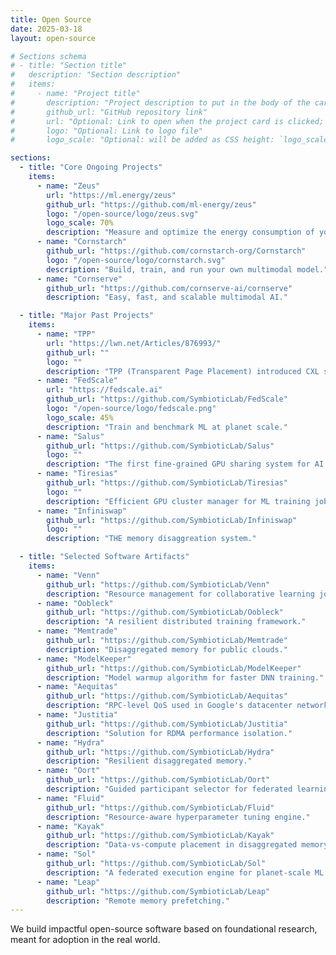 ```yaml
---
title: Open Source
date: 2025-03-18
layout: open-source

# Sections schema
# - title: "Section title"
#   description: "Section description"
#   items:
#     - name: "Project title"
#       description: "Project description to put in the body of the card"
#       github_url: "GitHub repository link"
#       url: "Optional: Link to open when the project card is clicked; falls back to `github_url` if omitted"
#       logo: "Optional: Link to logo file"
#       logo_scale: "Optional: will be added as CSS height: `logo_scale`"

sections:
  - title: "Core Ongoing Projects"
    items:
      - name: "Zeus"
        url: "https://ml.energy/zeus"
        github_url: "https://github.com/ml-energy/zeus"
        logo: "/open-source/logo/zeus.svg"
        logo_scale: 70%
        description: "Measure and optimize the energy consumption of your AI applications."
      - name: "Cornstarch"
        github_url: "https://github.com/cornstarch-org/Cornstarch"
        logo: "/open-source/logo/cornstarch.svg"
        description: "Build, train, and run your own multimodal model."
      - name: "Cornserve"
        github_url: "https://github.com/cornserve-ai/cornserve"
        description: "Easy, fast, and scalable multimodal AI."

  - title: "Major Past Projects"
    items:
      - name: "TPP"
        url: "https://lwn.net/Articles/876993/"
        github_url: ""
        logo: ""
        description: "TPP (Transparent Page Placement) introduced CXL support to the Linux kernel from v5.18 and onward."
      - name: "FedScale"
        url: "https://fedscale.ai"
        github_url: "https://github.com/SymbioticLab/FedScale"
        logo: "/open-source/logo/fedscale.png"
        logo_scale: 45%
        description: "Train and benchmark ML at planet scale."
      - name: "Salus"
        github_url: "https://github.com/SymbioticLab/Salus"
        logo: ""
        description: "The first fine-grained GPU sharing system for AI."
      - name: "Tiresias"
        github_url: "https://github.com/SymbioticLab/Tiresias"
        logo: ""
        description: "Efficient GPU cluster manager for ML training jobs."
      - name: "Infiniswap"
        github_url: "https://github.com/SymbioticLab/Infiniswap"
        logo: ""
        description: "THE memory disaggreation system."

  - title: "Selected Software Artifacts"
    items:
      - name: "Venn"
        github_url: "https://github.com/SymbioticLab/Venn"
        description: "Resource management for collaborative learning jobs."
      - name: "Oobleck"
        github_url: "https://github.com/SymbioticLab/Oobleck"
        description: "A resilient distributed training framework."
      - name: "Memtrade"
        github_url: "https://github.com/SymbioticLab/Memtrade"
        description: "Disaggregated memory for public clouds."
      - name: "ModelKeeper"
        github_url: "https://github.com/SymbioticLab/ModelKeeper"
        description: "Model warmup algorithm for faster DNN training."
      - name: "Aequitas"
        github_url: "https://github.com/SymbioticLab/Aequitas"
        description: "RPC-level QoS used in Google's datacenter networks."
      - name: "Justitia"
        github_url: "https://github.com/SymbioticLab/Justitia"
        description: "Solution for RDMA performance isolation."
      - name: "Hydra"
        github_url: "https://github.com/SymbioticLab/Hydra"
        description: "Resilient disaggregated memory."
      - name: "Oort"
        github_url: "https://github.com/SymbioticLab/Oort"
        description: "Guided participant selector for federated learning."
      - name: "Fluid"
        github_url: "https://github.com/SymbioticLab/Fluid"
        description: "Resource-aware hyperparameter tuning engine."
      - name: "Kayak"
        github_url: "https://github.com/SymbioticLab/Kayak"
        description: "Data-vs-compute placement in disaggregated memory."
      - name: "Sol"
        github_url: "https://github.com/SymbioticLab/Sol"
        description: "A federated execution engine for planet-scale ML."
      - name: "Leap"
        github_url: "https://github.com/SymbioticLab/Leap"
        description: "Remote memory prefetching."
---
```


We build impactful open-source software based on foundational research, meant for adoption in the real world.

